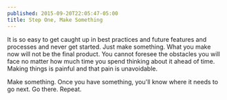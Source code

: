 ```yaml
---
published: 2015-09-20T22:05:47-05:00
title: Step One, Make Something
---
```

It is so easy to get caught up in best practices and future features and processes and never get started. Just make something. What you make now will not be the final product. You cannot foresee the obstacles you will face no matter how much time you spend thinking about it ahead of time. Making things is painful and that pain is unavoidable.

Make something. Once you have something, you'll know where it needs to go next. Go there. Repeat.